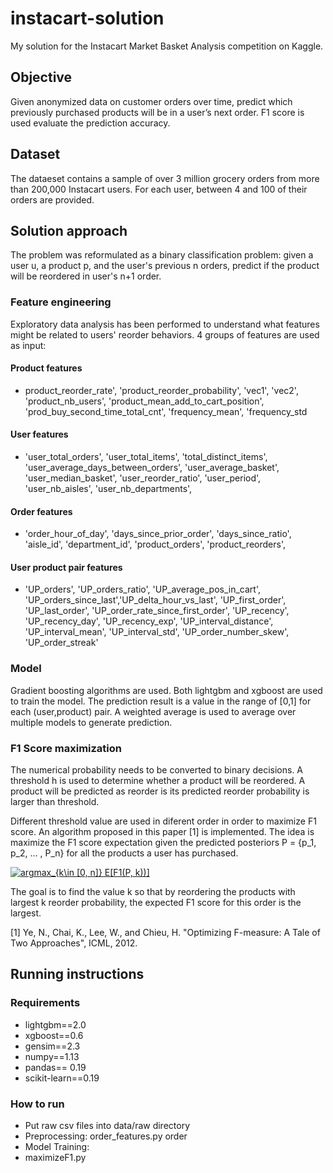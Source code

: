 # instacart-solution
My solution for the Instacart Market Basket Analysis competition on Kaggle.

## Objective
Given anonymized data on customer orders over time, predict which previously purchased products will be in a user’s next order.
F1 score is used evaluate the prediction accuracy.

## Dataset
The dataeset contains a sample of over 3 million grocery orders from more than 200,000 Instacart users. For each user, between 4 and 100 of their orders are provided.

## Solution approach
The problem was reformulated as a binary classification problem: given a user u, a product p, and the user's previous n orders, predict if the product will be reordered in user's n+1 order. 


### Feature engineering
Exploratory data analysis has been performed to understand what features might be related to users' reorder behaviors.
4 groups of features are used as input:
#### Product features
 - product_reorder_rate', 'product_reorder_probability', 
   'vec1', 'vec2', 'product_nb_users',  'product_mean_add_to_cart_position',
   'prod_buy_second_time_total_cnt', 'frequency_mean', 'frequency_std
#### User features
 - 'user_total_orders', 'user_total_items', 'total_distinct_items',
       'user_average_days_between_orders', 'user_average_basket', 'user_median_basket',
       'user_reorder_ratio', 'user_period', 'user_nb_aisles', 'user_nb_departments',
#### Order features
 - 'order_hour_of_day', 'days_since_prior_order', 'days_since_ratio', 
       'aisle_id', 'department_id', 'product_orders', 'product_reorders',
#### User product pair features
 - 'UP_orders', 'UP_orders_ratio', 'UP_average_pos_in_cart', 
       'UP_orders_since_last','UP_delta_hour_vs_last',
       'UP_first_order', 'UP_last_order', 'UP_order_rate_since_first_order', 
       'UP_recency', 'UP_recency_day', 'UP_recency_exp',
       'UP_interval_distance', 'UP_interval_mean', 'UP_interval_std', 'UP_order_number_skew',
       'UP_order_streak'

### Model
Gradient boosting algorithms are used. Both lightgbm and xgboost are used to train the model.
The prediction result is a value in the range of [0,1] for each (user,product) pair. A weighted average is used to average over multiple models to generate prediction. 

### F1 Score maximization
The numerical probability needs to be converted to binary decisions.
A threshold h is used to determine whether a product will be reordered. A product will be predicted as reorder is its predicted reorder probability is larger than threshold.

Different threshold value are used in diferent order in order to maximize F1 score. An algorithm proposed in this paper [1] is implemented. The idea is maximize the F1 score expectation given the predicted posteriors P = {p_1, p_2, ... , P_n} for all the products a user has purchased.

<a href="https://www.codecogs.com/eqnedit.php?latex=argmax_{k\in&space;[0,&space;n]}&space;E[F1(P,&space;k))]" target="_blank"><img src="https://latex.codecogs.com/svg.latex?argmax_{k\in&space;[0,&space;n]}&space;E[F1(P,&space;k))]" title="argmax_{k\in [0, n]} E[F1(P, k))]" /></a>

The goal is to find the value k so that by reordering the products with largest k reorder probability, the expected F1 score for this order is the largest.

[1] Ye, N., Chai, K., Lee, W., and Chieu, H. "Optimizing F-measure: A Tale of Two Approaches", ICML, 2012. 

## Running instructions

### Requirements
 - lightgbm==2.0
 - xgboost==0.6
 - gensim==2.3
 - numpy==1.13
 - pandas== 0.19
 - scikit-learn==0.19
 
### How to run
 - Put raw csv files into data/raw directory
 - Preprocessing: order_features.py order
 - Model Training:
 - maximizeF1.py
